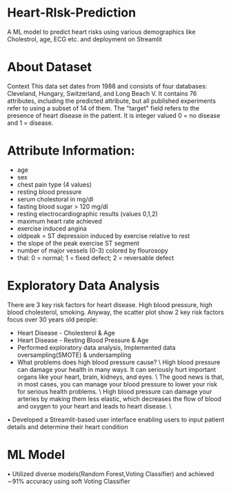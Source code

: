 # Heart-RIsk-Prediction
A ML model to predict heart risks using various demographics like Cholestrol, age, ECG etc. and deployment on Streamlit

# About Dataset
Context
This data set dates from 1988 and consists of four databases: Cleveland, Hungary, Switzerland, and Long Beach V. It contains 76 attributes, including the predicted attribute, but all published experiments refer to using a subset of 14 of them. The "target" field refers to the presence of heart disease in the patient. It is integer valued 0 = no disease and 1 = disease.

# Attribute Information:

- age
- sex
- chest pain type (4 values)
- resting blood pressure
- serum cholestoral in mg/dl
- fasting blood sugar > 120 mg/dl
- resting electrocardiographic results (values 0,1,2)
- maximum heart rate achieved
- exercise induced angina
- oldpeak = ST depression induced by exercise relative to rest
- the slope of the peak exercise ST segment
- number of major vessels (0-3) colored by flourosopy
- thal: 0 = normal; 1 = fixed defect; 2 = reversable defect

#  Exploratory Data Analysis
There are 3 key risk factors for heart disease. High blood pressure, high blood cholesterol, smoking.
Anyway, the scatter plot show 2 key risk factors focus over 30 years old people:

- Heart Disease - Cholesterol & Age
- Heart Disease - Resting Blood Pressure & Age
- Performed exploratory data analysis, Implemented data oversampling(SMOTE) & undersampling
- What problems does high blood pressure cause? \\
High blood pressure can damage your health in many ways. It can seriously hurt important organs like your heart, brain, kidneys, and eyes. \\
The good news is that, in most cases, you can manage your blood pressure to lower your risk for serious health problems. \\
High blood pressure can damage your arteries by making them less elastic, which decreases the flow of blood and oxygen to your heart and leads to heart disease. \\

• Developed a Streamlit-based user interface enabling users to input patient details and determine their heart condition

# ML Model
• Utilized diverse models(Random Forest,Voting Classifier) and achieved ∼91% accuracy using soft Voting Classifier




